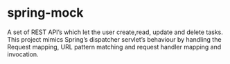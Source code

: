 # spring-mock
A set of REST API’s which let the user create,read, update and delete tasks. This project mimics Spring’s dispatcher servlet’s behaviour by handling the Request mapping, URL pattern matching and request handler mapping and invocation.
